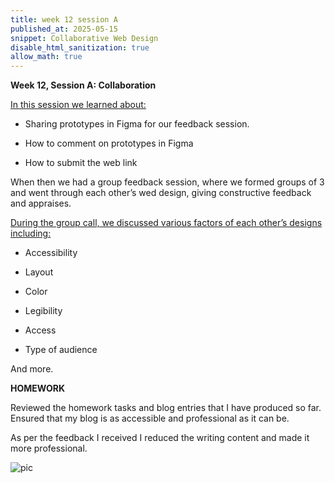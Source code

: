 ```yaml
---
title: week 12 session A
published_at: 2025-05-15
snippet: Collaborative Web Design
disable_html_sanitization: true
allow_math: true
---
```


**Week 12, Session A: Collaboration**

<ins>In this session we learned about:</ins>

-	Sharing prototypes in Figma for our feedback session.

-	How to comment on prototypes in Figma

-	How to submit the web link

When then we had a group feedback session, where we formed groups of 3 and went through each other’s wed design, giving constructive feedback and appraises.

<ins>During the group call, we discussed various factors of each other’s designs including:</ins>

-	Accessibility

-	Layout

-	Color

-	Legibility

-	Access

-	Type of audience

And more.

**HOMEWORK**

Reviewed the homework tasks and blog entries that I have produced so far. Ensured that my blog is as accessible and professional as it can be.

As per the feedback I received I reduced the writing content and made it more professional.

![pic](subfolder/pic44.png)